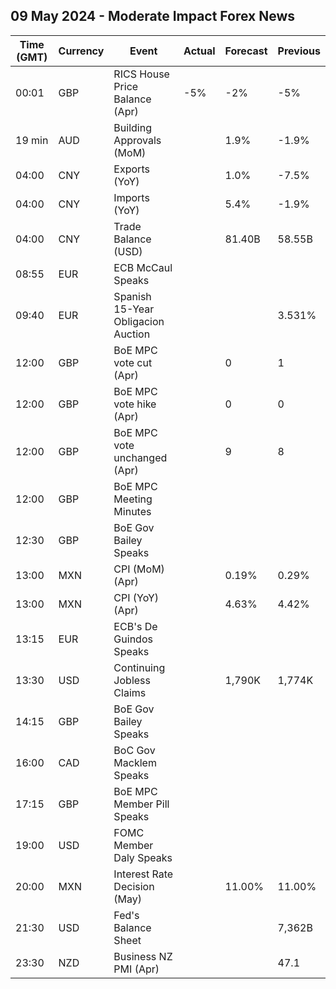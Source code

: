 ## 09 May 2024 - Moderate Impact Forex News

| Time (GMT) | Currency | Event | Actual | Forecast | Previous |
|------|----------|-------|--------|----------|----------|
| 00:01 | GBP | RICS House Price Balance (Apr) | -5% | -2% | -5% |
| 19 min | AUD | Building Approvals (MoM) |  | 1.9% | -1.9% |
| 04:00 | CNY | Exports (YoY) |  | 1.0% | -7.5% |
| 04:00 | CNY | Imports (YoY) |  | 5.4% | -1.9% |
| 04:00 | CNY | Trade Balance (USD) |  | 81.40B | 58.55B |
| 08:55 | EUR | ECB McCaul Speaks |  |  |  |
| 09:40 | EUR | Spanish 15-Year Obligacion Auction |  |  | 3.531% |
| 12:00 | GBP | BoE MPC vote cut (Apr) |  | 0 | 1 |
| 12:00 | GBP | BoE MPC vote hike (Apr) |  | 0 | 0 |
| 12:00 | GBP | BoE MPC vote unchanged (Apr) |  | 9 | 8 |
| 12:00 | GBP | BoE MPC Meeting Minutes |  |  |  |
| 12:30 | GBP | BoE Gov Bailey Speaks |  |  |  |
| 13:00 | MXN | CPI (MoM) (Apr) |  | 0.19% | 0.29% |
| 13:00 | MXN | CPI (YoY) (Apr) |  | 4.63% | 4.42% |
| 13:15 | EUR | ECB's De Guindos Speaks |  |  |  |
| 13:30 | USD | Continuing Jobless Claims |  | 1,790K | 1,774K |
| 14:15 | GBP | BoE Gov Bailey Speaks |  |  |  |
| 16:00 | CAD | BoC Gov Macklem Speaks |  |  |  |
| 17:15 | GBP | BoE MPC Member Pill Speaks |  |  |  |
| 19:00 | USD | FOMC Member Daly Speaks |  |  |  |
| 20:00 | MXN | Interest Rate Decision (May) |  | 11.00% | 11.00% |
| 21:30 | USD | Fed's Balance Sheet |  |  | 7,362B |
| 23:30 | NZD | Business NZ PMI (Apr) |  |  | 47.1 |
